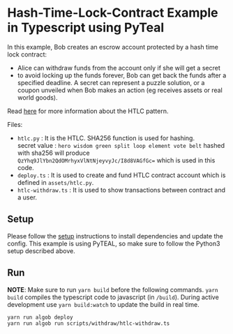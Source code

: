 # Hash-Time-Lock-Contract Example in Typescript using PyTeal

In this example, Bob creates an escrow account protected by a hash time lock contract:

- Alice can withdraw funds from the account only if she will get a secret
- to avoid locking up the funds forever, Bob can get back the funds after a specified deadline.
  A secret can represent a puzzle solution, or a coupon unveiled when Bob makes an action (eg receives assets or real world goods).

Read [here](https://en.bitcoin.it/wiki/Hash_Time_Locked_Contracts) for more information about the HTLC pattern.

Files:

- `htlc.py` : It is the HTLC. SHA256 function is used for hashing. <br />
  secret value : `hero wisdom green split loop element vote belt` hashed with sha256 will produce `QzYhq9JlYbn2QdOMrhyxVlNtNjeyvyJc/I8d8VAGfGc=` which is used in this code.
- `deploy.ts` : It is used to create and fund HTLC contract account which is defined in `assets/htlc.py`.
- `htlc-withdraw.ts` : It is used to show transactions between contract and a user.

## Setup

Please follow the [setup](../README.md) instructions to install dependencies and update the config.
This example is using PyTEAL, so make sure to follow the Python3 setup described above.

## Run

**NOTE**: Make sure to run `yarn build` before the following commands. `yarn build` compiles the typescript code to javascript (in `/build`). During active development use `yarn build:watch` to update the build in real time.

```
yarn run algob deploy
yarn run algob run scripts/withdraw/htlc-withdraw.ts
```
